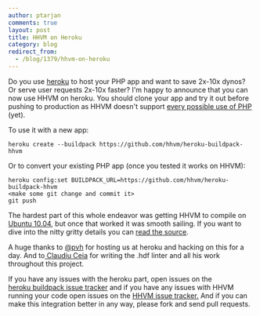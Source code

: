 ```yaml
---
author: ptarjan
comments: true
layout: post
title: HHVM on Heroku
category: blog
redirect_from:
  - /blog/1379/hhvm-on-heroku
---
```


Do you use [heroku](http://heroku.com) to host your PHP app and want to save 2x-10x dynos? Or serve user requests 2x-10x faster? I'm happy to announce that you can now use HHVM on heroku. You should clone your app and try it out before pushing to production as HHVM doesn't support [every possible use of PHP](http://www.hhvm.com/blog/875/wow-hhvm-is-fast-too-bad-it-doesnt-run-my-code) (yet).

<!--truncate-->

To use it with a new app:


    heroku create --buildpack https://github.com/hhvm/heroku-buildpack-hhvm


Or to convert your existing PHP app (once you tested it works on HHVM):


    heroku config:set BUILDPACK_URL=https://github.com/hhvm/heroku-buildpack-hhvm
    <make some git change and commit it>
    git push


The hardest part of this whole endeavor was getting HHVM to compile on [Ubuntu 10.04](https://github.com/facebook/hhvm/wiki/Building-and-installing-on-Ubuntu-10.04-LTS), but once that worked it was smooth sailing. If you want to dive into the nitty gritty details you can [read the source](https://github.com/hhvm/heroku-buildpack-hhvm).

A huge thanks to [@pvh](https://twitter.com/pvh) for hosting us at heroku and hacking on this for a day. And to[ Claudiu Ceia](https://www.facebook.com/wtf.no.username) for writing the .hdf linter and all his work throughout this project.

If you have any issues with the heroku part, open issues on the [heroku buildpack issue tracker](https://github.com/hhvm/heroku-buildpack-hhvm/issues) and if you have any issues with HHVM running your code open issues on the [HHVM issue tracker.](https://github.com/facebook/hhvm/issues) And if you can make this integration better in any way, please fork and send pull requests.

